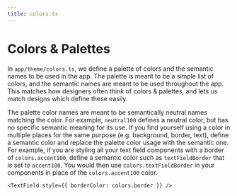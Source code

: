```yaml
---
title: colors.ts
---
```


# Colors & Palettes

In `app/theme/colors.ts`, we define a palette of colors and the semantic names to be used in the app. The palette is meant to be a simple list of colors, and the semantic names are meant to be used throughout the app. This matches how designers often think of colors & palettes, and lets us match designs which define these easily.

The palette color names are meant to be semantically neutral names matching the color. For example, `neutral100` defines a neutral color, but has no specific semantic meaning for its use. If you find yourself using a color in multiple places for the same purpose (e.g. background, border, text), define a semantic color and replace the palette color usage with the semantic one. For example, if you are styling all your text field components with a border of `colors.accent100`, define a semantic color such as `textFieldBorder` that is set to `accent100`. You would then use `colors.textFieldBorder` in your components in place of the `colors.accent100` color.

```tsx
<TextField style={{ borderColor: colors.border }} />
```
